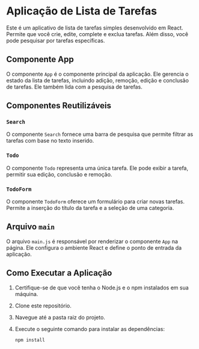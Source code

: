 # Aplicação de Lista de Tarefas

Este é um aplicativo de lista de tarefas simples desenvolvido em React. Permite que você crie, edite, complete e exclua tarefas. Além disso, você pode pesquisar por tarefas específicas.

## Componente App

O componente `App` é o componente principal da aplicação. Ele gerencia o estado da lista de tarefas, incluindo adição, remoção, edição e conclusão de tarefas. Ele também lida com a pesquisa de tarefas.

## Componentes Reutilizáveis

### `Search`

O componente `Search` fornece uma barra de pesquisa que permite filtrar as tarefas com base no texto inserido.

### `Todo`

O componente `Todo` representa uma única tarefa. Ele pode exibir a tarefa, permitir sua edição, conclusão e remoção.

### `TodoForm`

O componente `TodoForm` oferece um formulário para criar novas tarefas. Permite a inserção do título da tarefa e a seleção de uma categoria.

## Arquivo `main`

O arquivo `main.js` é responsável por renderizar o componente `App` na página. Ele configura o ambiente React e define o ponto de entrada da aplicação.

## Como Executar a Aplicação

1. Certifique-se de que você tenha o Node.js e o npm instalados em sua máquina.

2. Clone este repositório.

3. Navegue até a pasta raiz do projeto.

4. Execute o seguinte comando para instalar as dependências:

   ```sh
   npm install
 